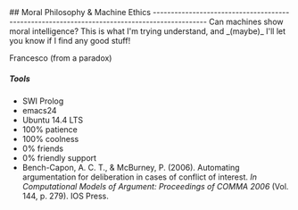 <font family="Monospace">
## Moral Philosophy & Machine Ethics
---------------------------------------------------------------------------------------------
Can machines show moral intelligence?
This is what I'm trying understand, and _(maybe)_ I'll let you know if I find any good stuff!

Francesco (from a paradox)

##### Tools
* SWI Prolog
* emacs24
* Ubuntu 14.4 LTS
* 100% patience
* 100% coolness
* 0% friends
* 0% friendly support
* Bench-Capon, A. C. T., & McBurney, P. (2006). Automating
argumentation for deliberation in cases of conflict of interest. 
_In Computational Models of Argument: Proceedings of COMMA 2006_ (Vol. 144, p. 279). IOS Press.
</font>
